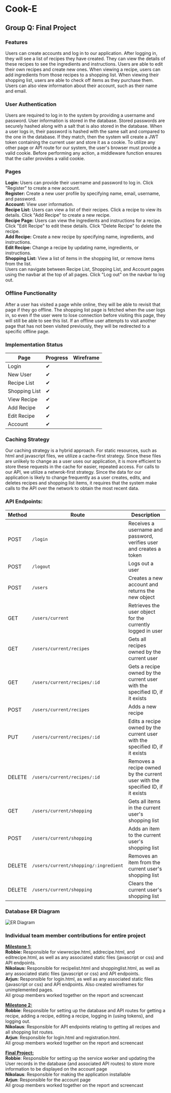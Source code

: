 # Cook-E
## Group Q: Final Project

### Features
Users can create accounts and log in to our application.  After logging in, they will see a list of recipes they have created.  They can view the details of these recipes to see the ingredients and instructions.  Users are able to edit their own recipes and create new ones.  When viewing a recipe, users can add ingredients from those recipes to a shopping list.  When viewing their shopping list, users are able to check off items as they purchase them.  Users can also view information about their account, such as their name and email.

### User Authentication
Users are required to log in to the system by providing a username and password.  User information is stored in the database.  Stored passwords are securely hashed along with a salt that is also stored in the database.  When a user logs in, their password is hashed with the same salt and compared to the one in the database.  If they match, then the system will create a JWT token containing the current user and store it as a cookie.  To utilize any other page or API route for our system, the user's browser must provide a valid cookie.  Before performing any action, a middleware function ensures that the caller provides a valid cookie.

### Pages
<b>Login:</b> Users can provide their username and password to log in.  Click "Register" to create a new account.<br>
<b>Register:</b> Create a new user profile by specifying name, email, username, and password.<br>
<b>Account:</b> View user information.<br>
<b>Recipe List:</b> Users can view a list of their recipes.  Click a recipe to view its details.  Click "Add Recipe" to create a new recipe.<br>
<b>Recipe Page:</b> Users can view the ingredients and instructions for a recipe.  Click "Edit Recipe" to edit these details.  Click "Delete Recipe" to delete the recipe.<br>
<b>Add Recipe:</b> Create a new recipe by specifying name, ingredients, and instructions.<br>
<b>Edit Recipe:</b> Change a recipe by updating name, ingredients, or instructions.<br>
<b>Shopping List:</b> View a list of items in the shopping list, or remove items from the list.<br>
Users can navigate between Recipe List, Shopping List, and Account pages using the navbar at the top of all pages.  Click "Log out" on the navbar to log out.

### Offline Functionality
After a user has visited a page while online, they will be able to revisit that page if they go offline.  The shopping list page is fetched when the user logs in, so even if the user were to lose connection before visiting this page, they will still be able to see this list.  If an offline user attempts to visit another page that has not been visited previously, they will be redirected to a specific offline page.

### Implementation Status
| Page | Progress | Wireframe |
|------|----------|-----------|
| Login | ✔ |  |
| New User | ✔ | |
| Recipe List | ✔ | |
| Shopping List | ✔ | |
| View Recipe | ✔ | |
| Add Recipe | ✔ | |
| Edit Recipe | ✔ | |
| Account | ✔ | |

### Caching Strategy
Our caching strategy is a hybrid approach.  For static resources, such as html and javascript files, we utilize a cache-first strategy.  Since these files are unlikely to change as a user uses our application, it is more efficient to store these requests in the cache for easier, repeated access.  For calls to our API, we utilize a netwrok-first strategy.  Since the data for our application is likely to change frequently as a user creates, edits, and deletes recipes and shopping list items, it requires that the system make calls to the API over the network to obtain the most recent data.

### API Endpoints:
| Method | Route | Description |
|--|--|-------------------------|
| POST | `/login` | Receives a username and password, verifies user and creates a token |
| POST | `/logout` | Logs out a user |
| POST | `/users` | Creates a new account and returns the new object |
| GET | `/users/current` | Retrieves the user object for the currently logged in user |
| GET | `/users/current/recipes` | Gets all recipes owned by the current user |
| GET | `/users/current/recipes/:id` | Gets a recipe  owned by the current user with the specified ID, if it exists |
| POST | `/users/current/recipes` | Adds a new recipe |
| PUT | `/users/current/recipes/:id` | Edits a recipe owned by the current user with the specified ID, if it exists |
| DELETE | `/users/current/recipes/:id` |Removes a recipe owned by the current user with the specified ID, if it exists |
| GET | `/users/current/shopping` | Gets all items in the current user's shopping list |
| POST | `/users/current/shopping` | Adds an item to the current user's shopping list |
| DELETE | `/users/current/shopping/:ingredient` | Removes an item from the current user's shopping list |
| DELETE | `/users/current/shopping` | Clears the current user's shopping list |

### Database ER Diagram
![ER Diagram](https://github.ncsu.edu/engr-csc342/csc342-2023Fall-GroupQ/blob/master/Milestone2/diagrams/Milestone%202%20ER%20Diagram.png)

### Individual team member contributions for entire project
<b><ins>Milestone 1:</ins></b><br>
<b>Robbie:</b> Responsible for viewrecipe.html, addrecipe.html, and editrecipe.html, as well as any associated static files (javascript or css) and API endpoints.<br>
<b>Nikolaus:</b> Responsible for recipelist.html and shoppinglist.html, as well as any associated static files (javascript or css) and API endpoints.<br>
<b>Arjun:</b> Responsible for login.html, as well as any associated static files (javascript or css) and API endpoints. Also created wireframes for unimplemented pages.<br>
All group members worked together on the report and screencast<br>

<b><ins>Milestone 2:</ins></b><br>
<b>Robbie</b>: Responsible for setting up the database and API routes for getting a recipe, adding a recipe, editing a recipe, logging in (using tokens), and logging out.<br>
<b>Nikolaus</b>: Responsible for API endpoints relating to getting all recipes and all shopping list routes.<br>
<b>Arjun</b>: Responsible for login.html and registration.html.<br>
All group members worked together on the report and screencast<br>

<b><ins>Final Project:</ins></b><br>
<b>Robbie</b>: Responsible for setting up the service worker and updating the User records in the database (and associated API routes) to store more information to be displayed on the account page<br>
<b>Nikolaus</b>: Responsible for making the application installable<br>
<b>Arjun</b>: Responsible for the account page<br>
All group members worked together on the report and screencast




























